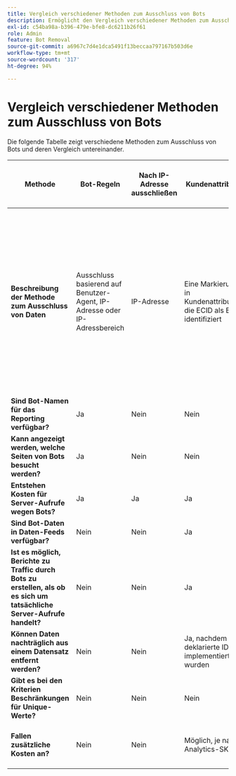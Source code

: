 ```yaml
---
title: Vergleich verschiedener Methoden zum Ausschluss von Bots
description: Ermöglicht den Vergleich verschiedener Methoden zum Ausschluss von Bots.
exl-id: c54ba98a-b396-479e-bfe8-dc6211b26f61
role: Admin
feature: Bot Removal
source-git-commit: a6967c7d4e1dca5491f13beccaa797167b503d6e
workflow-type: tm+mt
source-wordcount: '317'
ht-degree: 94%

---
```


# Vergleich verschiedener Methoden zum Ausschluss von Bots

Die folgende Tabelle zeigt verschiedene Methoden zum Ausschluss von Bots und deren Vergleich untereinander.

| Methode | Bot-Regeln | Nach IP-Adresse ausschließen | Kundenattribute | Segmentierung | Bewertung durch Dritte + Segmentierung | Unterdrücken des Server-Aufrufs für Bots zur Laufzeit | Benutzerspezifische DB VISTA-Regel |
| --- | --- | --- | --- | --- | --- | --- | --- |
| **Beschreibung der Methode zum Ausschluss von Daten** | Ausschluss basierend auf Benutzer-Agent, IP-Adresse oder IP-Adressbereich | IP-Adresse | Eine Markierung in Kundenattributen, die ECID als Bot identifiziert | Kriterien in einem Analytics-Segment, das bekannte Bots basierend auf dem Verhalten von Bots identifiziert | Ein Drittanbieter wie z. B. [Perimeter X](https://www.perimeterx.com) oder [Akamai Bot Manager](https://www.akamai.com/de/de/products/security/bot-manager.jsp) weist jeder Seitenansicht einen Wert zu, der angibt, mit welcher Wahrscheinlichkeit es sich um einen Bot handelt. Die Bewertung wird an Analytics gesendet und Segmente können verwendet werden, um Daten basierend auf dem Ergebnis auszufiltern. | Client-seitige Logik verhindert, dass der Server-Aufruf von Analytics für Bots ausgeführt wird. | Eine VISTA-Regel verschiebt Traffic von Bots, die bestimmte Kriterien erfüllen, in eine separate Report Suite. |
| **Sind Bot-Namen für das Reporting verfügbar?** | Ja | Nein | Nein | Nein | Nein | Nein | Ja |
| **Kann angezeigt werden, welche Seiten von Bots besucht werden?** | Ja | Nein | Nein | Nein | Ja | Nein | Ja |
| &#x200B;**Entstehen Kosten für Server-Aufrufe wegen Bots?** | Ja | Ja | Ja | Ja | Ja | Nein | Ja |
| **Sind Bot-Daten in Daten-Feeds verfügbar?** | Nein | Nein | Ja | Ja | Ja | Nein | Ja |
| **Ist es möglich, Berichte zu Traffic durch Bots zu erstellen, als ob es sich um tatsächliche Server-Aufrufe handelt?** | Nein | Nein | Ja | Ja | Ja | Nein | Nein |
| **Können Daten nachträglich aus einem Datensatz entfernt werden?** | Nein | Nein | Ja, nachdem deklarierte IDs implementiert wurden | Ja | Ja, sobald die Bewertungen implementiert wurden | Nein | Nein |
| **Gibt es bei den Kriterien Beschränkungen für Unique-Werte?** | Nein | Nein | Nein | Ja | Nein | Nein | Nein |
| **Fallen zusätzliche Kosten an?** | Nein | Nein | Möglich, je nach Analytics-SKU | Nein | Ja | Nein | Ja – es gibt Kosten für die Implementierung und Pflege einer VISTA-Regel |
